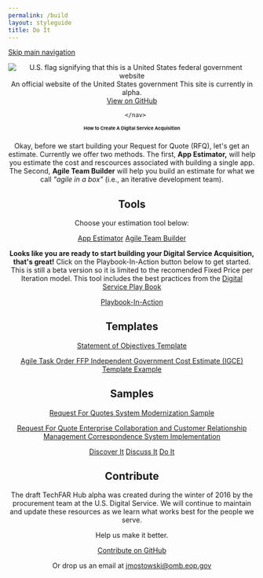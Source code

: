 ```yaml
---
permalink: /build
layout: styleguide
title: Do It
---
```


<link rel="stylesheet" href="http://jonmost.github.io/dist/css/main.css">
<link rel="stylesheet" href="http://jonmost.github.io/dist/css/google-fonts.css">
<script src="http://jonmost.github.io/dist/js/components.js"></script>

<a class="skipnav" href="#main-content">Skip main navigation</a>

<header role="banner">

  <div class="usa-disclaimer">
    <div class="usa-grid">
      <span class="usa-disclaimer-official">
        <img class="usa-flag_icon" alt="U.S. flag signifying that this is a United States federal government website" src="{{ site.baseurl }}/jonmost.github.io-V2/assets/img/us_flag_small.png">
        An official website of the United States government
      </span>
      <span class="usa-disclaimer-stage">This site is currently in alpha. </span>
    </div>
  </div>


  <section class="usa-banner">
    <div class="usa-grid">
      <nav>
        <a class="usa-banner-link-top" href="https://github.com/jonmost/jonmost.github.io">View on GitHub</a>
      </nav>
      <div class="usa-banner-content" id="main-content">

<section><section> <section class="usa-banner">
    <div class="usa-grid">
      <nav>
        
      </nav>
<h1>How to Create A Digital Service Acquisition</h1>

Okay, before we start building your Request for Quote (RFQ), let's get an estimate. Currently we offer two methods. The first, <strong>App Estimator,</strong> will help you estimate the cost and rescources associated with building a single app.  The Second, <strong>Agile Team Builder</strong> will help you build an estimate for what we call <em>"agile in a box"</em> (i.e., an iterative development team).

<h2>Tools</h2>
<p>Choose your estimation tool below:</p>

  <div class="button_wrapper">
    <a class="usa-button-hover" type="button" href="https://pre-award.herokuapp.com">App Estimator</a>
    <a class="usa-button-active" type="button" href="https://acquisition-planning-beta.herokuapp.com/agile_estimator">Agile Team Builder</a>
 
  </div>
 <p></p>

<strong>Looks like you are ready to start building your Digital Service Acquisition, that's great!</strong> Click on the Playbook-In-Action button below to get started. This is still a beta version so it is limited to the recomended Fixed Price per Iteration model. This tool includes the best practices from the <a href="https://playbook.cio.gov/">Digital Service Play Book</a>
<p></p>
<div class="button_wrapper">
   <a class="usa-button-big" type="button" href="https://acquisition-planning-beta.herokuapp.com">Playbook-In-Action</a>
  </div>


<p></P>


<h2>Templates</h2>
<P><a href="/assets/DigitalServiceSOO.docx">Statement of Objectives Template</a></P>
<p><a href="/assets/Agile_Task_Order_IGCE_Example_-Sec_508_Remediated.docx">Agile Task Order FFP Independent Government Cost Estimate (IGCE) Template Example</a></p>

 


<h2>Samples</h2>
<p><a href="/assets/Agile%20Task%20Order%20Example.docx">Request For Quotes System Modernization Sample</a></p>
<p><a href="/assets/CRMTaskOrder%20Sample%20DRAFT.docx">Request For Quote Enterprise Collaboration and Customer Relationship Management Correspondence System Implementation</a></p>

 <div class="button_wrapper">
    <a class="usa-button-outline" type="button" href="jonmost.github.io/learn">Discover It</a>
    <a class="usa-button-outline usa-button-active" type="button" href="jonmost.github.io/community">Discuss It</a>
    <a class="usa-button-outline usa-button-hover" type="button" href="jonmost.github.io/build">Do It</a>
     </div>


<section class="usa-section">
  <div class="usa-grid">
    <div class="usa-intro usa-standlast">
      <h2>Contribute</h2>
      <p>The draft TechFAR Hub alpha was created during the winter of 2016 by the procurement team at the U.S. Digital Service. We will continue to maintain and update these resources as we learn what works best for the people we serve.</p>
      <p>Help us make it better.</p>
    </div>
    <div class="usa-cta">
      <a class="usa-button usa-button-secondary" href="https://github.com/jonmost/jonmost.github.io">Contribute on GitHub</a>
    </div>
    <p>Or drop us an email at <a href="mailto:jmostowski@omb.eop.gov">jmostowski@omb.eop.gov</a></p>
  </div>
</section>
